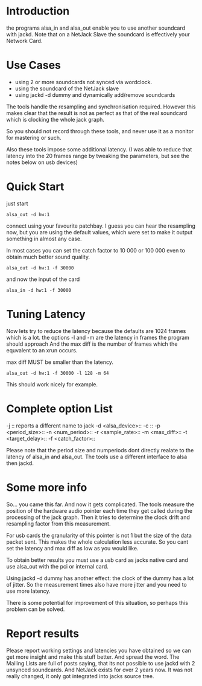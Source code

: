 

# Introduction

the programs alsa_in and alsa_out enable you to use another soundcard with jackd.
Note that on a NetJack Slave the soundcard is effectively your Network Card.


# Use Cases

* using 2 or more soundcards not synced via wordclock.
* using the soundcard of the NetJack slave
* using jackd -d dummy and dynamically add/remove soundcards

The tools handle the resampling and synchronisation required. However this makes clear
that the result is not as perfect as that of the real soundcard which is clocking the
whole jack graph.

So you should not record through these tools, and never use it as a monitor for mastering or such.

Also these tools impose some additional latency. (I was able to reduce that latency into the 20 frames
range by tweaking the parameters, but see the notes below on usb devices)


# Quick Start

just start 

	
	alsa_out -d hw:1
	

connect using your favourite patchbay. I guess you can hear the resampling now, but you are using the default values,
which were set to make it output something in almost any case.

In most cases you can set the catch factor to 10 000 or 100 000 even to obtain much better sound quality.


	
	alsa_out -d hw:1 -f 30000
	

and now the input of the card

	
	alsa_in -d hw:1 -f 30000
	


# Tuning Latency

Now lets try to reduce the latency because the defaults are 1024 frames which is a lot.
the options -l and -m are the latency in frames the program should approach
And the max diff is the number of frames which the equvalent to an xrun occurs.

max diff MUST be smaller than the latency.

	
	alsa_out -d hw:1 -f 30000 -l 128 -m 64
	

This should work nicely for example.


# Complete option List

 -j <jack name>::
   reports a different name to jack
 -d <alsa_device>::
 -c <channels>::
 -p <period_size>::
 -n <num_period>::
 -r <sample_rate>::
 -m <max_diff>::
 -t <target_delay>:: 
 -f <catch_factor>::

Please note that the period size and numperiods dont directly realate to
the latency of alsa_in and alsa_out. 
The tools use a different interface to alsa then jackd.

# Some more info

So... you came this far. And now it gets complicated.
The tools measure the position of the hardware audio pointer each time they get called during
the processing of the jack graph. Then it tries to determine the clock drift and resampling factor
from this measurement.

For usb cards the granularity of this pointer is not 1 but the size of the data packet sent.
This makes the whole calculation less accurate. So you cant set the latency and max diff as
low as you would like.

To obtain better results you must use a usb card as jacks native card and use alsa_out with the
pci or internal card. 

Using jackd -d dummy has another effect: the clock of the dummy has a lot of jitter.
So the measurement times also have more jitter and you need to use more latency.

There is some potential for improvement of this situation, so perhaps this problem can be solved.


# Report results

Please report working settings and latencies you have obtained so we can get more insight and make
this stuff better. And spread the word. The Mailing Lists are full of posts saying, that its not
possible to use jackd with 2 unsynced soundcards. And NetJack exists for over 2 years now.
It was not really changed, it only got integrated into jacks source tree.

